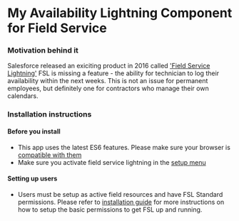 # My Availability Lightning Component for Field Service

### Motivation behind it

Salesforce released an exiciting product in 2016 called ['Field Service Lightning'](https://www.salesforce.com/products/service-cloud/features/field-service-lightning/)
FSL is missing a feature - the ability for technician to log their availability within the next weeks. This is not an issue for permanent employees, but definitely one for contractors who manage their own calendars.

### Installation instructions

#### Before you install

* This app uses the latest ES6 features. Please make sure your browser is [compatible with them](https://kangax.github.io/compat-table/es6/)
* Make sure you activate field service lightning in the [setup menu](https://help.salesforce.com/articleView?id=fs_enable.htm)

#### Setting up users

* Users must be setup as active field resources and have FSL Standard permissions. Please refer to [installation guide](https://help.salesforce.com/articleView?id=fs_set_up.htm) for more instructions on how to setup the basic permissions to get FSL up and running.
